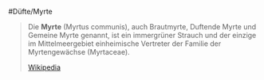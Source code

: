 #Düfte/Myrte
> Die **Myrte** (Myrtus communis), auch Brautmyrte, Duftende Myrte und Gemeine Myrte genannt, ist ein immergrüner Strauch und der einzige im Mittelmeergebiet einheimische Vertreter der Familie der Myrtengewächse (Myrtaceae).
>
> [Wikipedia](https://de.wikipedia.org/wiki/Myrte)